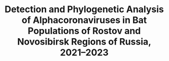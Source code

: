 ---
title: "Detection and Phylogenetic Analysis of Alphacoronaviruses in Bat Populations of Rostov and Novosibirsk Regions of Russia, 2021–2023"
collection: publications
paperurl: 'http://iliapopov17.github.io/files/Papers/Detection and Phylogenetic Analysis of Alphacoronaviruses in Bat Populations of Rostov and Novosibirsk Regions of Russia, 2021–2023.pdf'
github: 'https://github.com/PopovIILab/PhoACr'
authors: 'Ohlopkova, O.V.; Popov, I.V.; <b>Popov, I.V.</b>; Stolbunova, K.A.; Stepanyuk, M.A.; Moshkin, A.D.; Maslov, A.A.; Sobolev, I.A.; Malinovkin, A.V.; Tkacheva, E.V.; Bogdanova, D.A.; Lukbanova, E.A.; Ermakov, A.M.; Alekseev, A.A.; Todorov, S.D.; Shestopalov, A.M.'
journal: 'Microbiology Research'
year: 2024
doi: '[![DOI](https://img.shields.io/badge/DOI-10.3390%2Fmicrobiolres16010003-blue)](https://doi.org/10.3390/microbiolres16010003)'
---